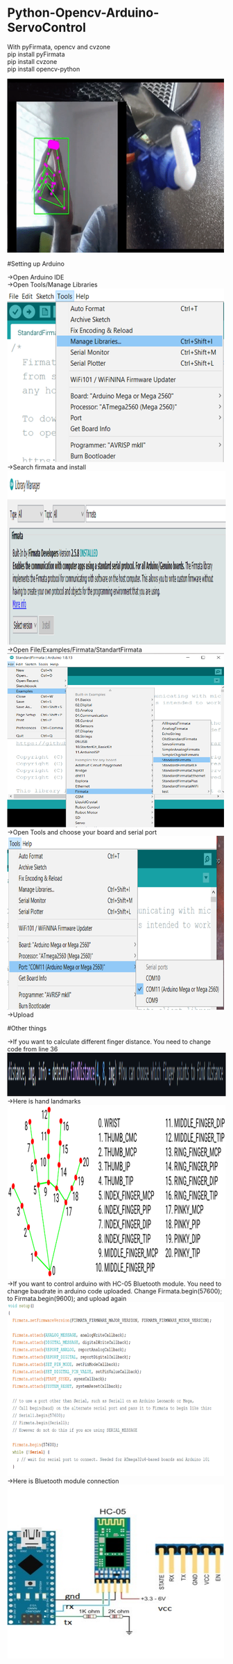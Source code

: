 # Python-Opencv-Arduino-ServoControl  
With pyFirmata, opencv and cvzone  
pip install pyFirmata  
pip install cvzone  
pip install opencv-python  

<img src="https://github.com/heimdilon/Python-Opencv-Arduino-ServoControl/blob/main/pics/demo.gif" width="500" height="400" />  

#Setting up Arduino  

->Open Arduino IDE  
->Open Tools/Manage Libraries  
<img src="https://github.com/heimdilon/Python-Opencv-Arduino-ServoControl/blob/main/pics/1.png" width="500" height="400" />  
->Search firmata and install  
<img src="https://github.com/heimdilon/Python-Opencv-Arduino-ServoControl/blob/main/pics/2.png" width="700" height="400" />  
->Open File/Examples/Firmata/StandartFirmata  
<img src="https://github.com/heimdilon/Python-Opencv-Arduino-ServoControl/blob/main/pics/3.png" width="500" height="400" />  
->Open Tools and choose your board and serial port  
<img src="https://github.com/heimdilon/Python-Opencv-Arduino-ServoControl/blob/main/pics/4.png" width="500" height="400" />  
->Upload  

#Other things  

->If you want to calculate different finger distance. You need to change code from line 36  
<img src="https://github.com/heimdilon/Python-Opencv-Arduino-ServoControl/blob/main/pics/5.png" width="1000" height="100" />  
->Here is hand landmarks  
<img src="https://github.com/heimdilon/Python-Opencv-Arduino-ServoControl/blob/main/pics/hand_landmarks.png" width="600" height="400" />  
->If you want to control arduino with HC-05 Bluetooth module. You need to change baudrate in arduino code uploaded. Change Firmata.begin(57600); to Firmata.begin(9600); and upload again  
<img src="https://github.com/heimdilon/Python-Opencv-Arduino-ServoControl/blob/main/pics/6.png" width="500" height="400" />  
->Here is Bluetooth module connection  
<img src="https://github.com/heimdilon/Python-Opencv-Arduino-ServoControl/blob/main/pics/7.jpg" width="500" height="400" />  
